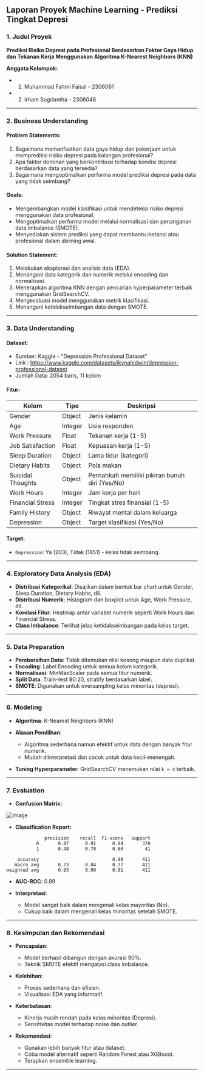 ## Laporan Proyek Machine Learning - Prediksi Tingkat Depresi

### 1. Judul Proyek

**Prediksi Risiko Depresi pada Profesional Berdasarkan Faktor Gaya Hidup dan Tekanan Kerja Menggunakan Algoritma K-Nearest Neighbors (KNN)**

**Anggota Kelompok:**

* 1. Muhammad Fahmi Faisal - 2306061
* 2. Irham Sugriantha - 2306048

---

### 2. Business Understanding

#### Problem Statements:

1. Bagaimana memanfaatkan data gaya hidup dan pekerjaan untuk memprediksi risiko depresi pada kalangan profesional?
2. Apa faktor dominan yang berkontribusi terhadap kondisi depresi berdasarkan data yang tersedia?
3. Bagaimana mengoptimalkan performa model prediksi depresi pada data yang tidak seimbang?

#### Goals:

* Mengembangkan model klasifikasi untuk mendeteksi risiko depresi menggunakan data profesional.
* Mengoptimalkan performa model melalui normalisasi dan penanganan data imbalance (SMOTE).
* Menyediakan sistem prediksi yang dapat membantu instansi atau profesional dalam skrining awal.

#### Solution Statement:

1. Melakukan eksplorasi dan analisis data (EDA).
2. Menangani data kategorik dan numerik melalui encoding dan normalisasi.
3. Menerapkan algoritma KNN dengan pencarian hyperparameter terbaik menggunakan GridSearchCV.
4. Mengevaluasi model menggunakan metrik klasifikasi.
5. Menangani ketidakseimbangan data dengan SMOTE.

---

### 3. Data Understanding

#### Dataset:

* Sumber: Kaggle - "Depression Professional Dataset"
* Link : https://www.kaggle.com/datasets/ikynahidwin/depression-professional-dataset 
* Jumlah Data: 2054 baris, 11 kolom

#### Fitur:

| Kolom             | Tipe    | Deskripsi                                      |
| ----------------- | ------- | ---------------------------------------------- |
| Gender            | Object  | Jenis kelamin                                  |
| Age               | Integer | Usia responden                                 |
| Work Pressure     | Float   | Tekanan kerja (1-5)                            |
| Job Satisfaction  | Float   | Kepuasan kerja (1-5)                           |
| Sleep Duration    | Object  | Lama tidur (kategori)                          |
| Dietary Habits    | Object  | Pola makan                                     |
| Suicidal Thoughts | Object  | Pernahkah memiliki pikiran bunuh diri (Yes/No) |
| Work Hours        | Integer | Jam kerja per hari                             |
| Financial Stress  | Integer | Tingkat stres finansial (1-5)                  |
| Family History    | Object  | Riwayat mental dalam keluarga                  |
| Depression        | Object  | Target klasifikasi (Yes/No)                    |

#### Target:

* `Depression`: Ya (203), Tidak (1851) - kelas tidak seimbang.

---

### 4. Exploratory Data Analysis (EDA)

* **Distribusi Kategorikal**: Disajikan dalam bentuk bar chart untuk Gender, Sleep Duration, Dietary Habits, dll.
* **Distribusi Numerik**: Histogram dan boxplot untuk Age, Work Pressure, dll.
* **Korelasi Fitur**: Heatmap antar variabel numerik seperti Work Hours dan Financial Stress.
* **Class Imbalance**: Terlihat jelas ketidakseimbangan pada kelas target.

---

### 5. Data Preparation

* **Pembersihan Data**: Tidak ditemukan nilai kosong maupun data duplikat.
* **Encoding**: Label Encoding untuk semua kolom kategorik.
* **Normalisasi**: MinMaxScaler pada semua fitur numerik.
* **Split Data**: Train-test 80:20, stratify berdasarkan label.
* **SMOTE**: Digunakan untuk oversampling kelas minoritas (depresi).

---

### 6. Modeling

* **Algoritma**: K-Nearest Neighbors (KNN)
* **Alasan Pemilihan**:

  * Algoritma sederhana namun efektif untuk data dengan banyak fitur numerik.
  * Mudah diinterpretasi dan cocok untuk data kecil–menengah.
* **Tuning Hyperparameter**: GridSearchCV menemukan nilai `k = 4` terbaik.

---

### 7. Evaluation

* **Confusion Matrix:**

![image](https://github.com/user-attachments/assets/805e0a6b-8b5f-456f-9d60-702106ce2a43)

* **Classification Report:**

```
              precision    recall  f1-score   support
           0       0.97      0.91      0.94       370
           1       0.48      0.78      0.60        41

    accuracy                           0.90       411
   macro avg       0.73      0.84      0.77       411
weighted avg       0.93      0.90      0.91       411
```

* **AUC-ROC**: 0.89
* **Interpretasi**:

  * Model sangat baik dalam mengenali kelas mayoritas (No).
  * Cukup baik dalam mengenali kelas minoritas setelah SMOTE.

---

### 8. Kesimpulan dan Rekomendasi

* **Pencapaian**:

  * Model berhasil dibangun dengan akurasi 90%.
  * Teknik SMOTE efektif mengatasi class imbalance.

* **Kelebihan**:

  * Proses sederhana dan efisien.
  * Visualisasi EDA yang informatif.

* **Keterbatasan**:

  * Kinerja masih rendah pada kelas minoritas (Depresi).
  * Sensitivitas model terhadap noise dan outlier.

* **Rekomendasi**:

  * Gunakan lebih banyak fitur atau dataset.
  * Coba model alternatif seperti Random Forest atau XGBoost.
  * Terapkan ensemble learning.

---
